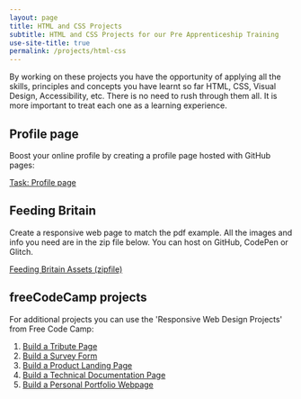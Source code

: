```yaml
---
layout: page
title: HTML and CSS Projects
subtitle: HTML and CSS Projects for our Pre Apprenticeship Training
use-site-title: true
permalink: /projects/html-css
---
```


By working on these projects you have the opportunity of applying all the skills, principles and concepts you have learnt so far HTML, CSS, Visual Design, Accessibility, etc. There is no need to rush through them all. It is more important to treat each one as a learning experience.

## Profile page

Boost your online profile by creating a profile page hosted with GitHub pages:

[Task: Profile page](/projects/html-css/profile)

## Feeding Britain

Create a responsive web page to match the pdf example. All the images and info you need are in the zip file below. You can host on GitHub, CodePen or Glitch.

[Feeding Britain Assets (zipfile)](feedingbritain.zip)

## freeCodeCamp projects
For additional projects you can use the 'Responsive Web Design Projects' from Free Code Camp:
1. [Build a Tribute Page](https://learn.freecodecamp.org/responsive-web-design/responsive-web-design-projects/build-a-tribute-page/)
1. [Build a Survey Form](https://learn.freecodecamp.org/responsive-web-design/responsive-web-design-projects/build-a-survey-form)
1. [Build a Product Landing Page](https://learn.freecodecamp.org/responsive-web-design/responsive-web-design-projects/build-a-product-landing-page)
1. [Build a Technical Documentation Page](https://learn.freecodecamp.org/responsive-web-design/responsive-web-design-projects/build-a-technical-documentation-page)
1. [Build a Personal Portfolio Webpage](https://learn.freecodecamp.org/responsive-web-design/responsive-web-design-projects/build-a-personal-portfolio-webpage)
